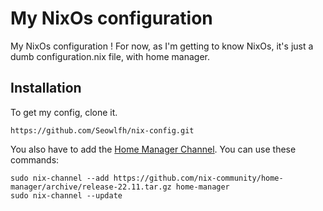 # My NixOs configuration

My NixOs configuration ! For now, as I'm getting to know NixOs, it's just a dumb configuration.nix file, with home manager.

## Installation

To get my config, clone it.

```
https://github.com/Seowlfh/nix-config.git
```

You also have to add the [Home Manager Channel](https://github.com/nix-community/home-manager). You can use these commands:

```
sudo nix-channel --add https://github.com/nix-community/home-manager/archive/release-22.11.tar.gz home-manager
sudo nix-channel --update
```

